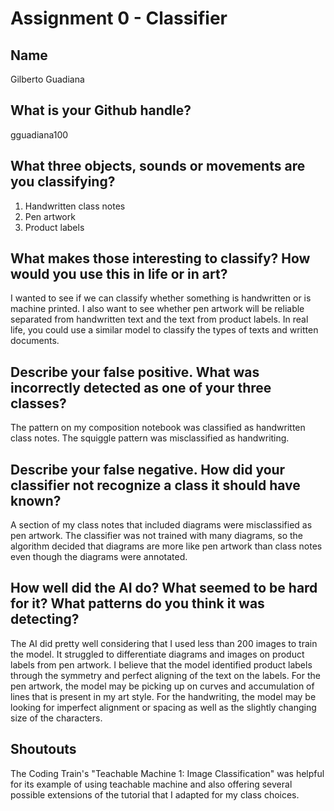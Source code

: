 # Assignment 0 - Classifier

## Name

Gilberto Guadiana


## What is your Github handle?

gguadiana100


## What three objects, sounds or movements are you classifying?

1. Handwritten class notes
2. Pen artwork
3. Product labels


## What makes those interesting to classify? How would you use this in life or in art?

I wanted to see if we can classify whether something is handwritten or is machine printed. I also want to see whether pen artwork will be reliable separated from handwritten text and the text from product labels. In real life, you could use a similar model to classify the types of texts and written documents.


## Describe your false positive.  What was incorrectly detected as one of your three classes?

The pattern on my composition notebook was classified as handwritten class notes. The squiggle pattern was misclassified as handwriting.


## Describe your false negative.  How did your classifier not recognize a class it should have known?

A section of my class notes that included diagrams were misclassified as pen artwork. The classifier was not trained with many diagrams, so the algorithm decided that diagrams are more like pen artwork than class notes even though the diagrams were annotated.


## How well did the AI do? What seemed to be hard for it? What patterns do you think it was detecting?

The AI did pretty well considering that I used less than 200 images to train the model. It struggled to differentiate diagrams and images on product labels from pen artwork. I believe that the model identified product labels through the symmetry and perfect aligning of the text on the labels. For the pen artwork, the model may be picking up on curves and accumulation of lines that is present in my art style. For the handwriting, the model may be looking for imperfect alignment or spacing as well as the slightly changing size of the characters. 

## Shoutouts

The Coding Train's "Teachable Machine 1: Image Classification" was helpful for its example of using teachable machine and also offering several possible extensions of the tutorial that I adapted for my class choices.

